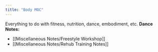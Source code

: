 ```yaml
---
title: "Body MOC"
---
```

Everything to do with fitness, nutrition, dance, embodiment, etc.
**Dance Notes:**
+ [[Miscellaneous Notes/Freestyle Workshop]]
+ [[Miscellaneous Notes/Rehub Training Notes]]